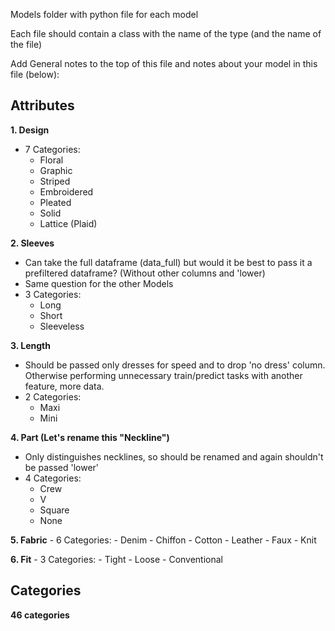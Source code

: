 Models folder with python file for each model

Each file should contain a class with the name of the type (and the name of the file)

Add General notes to the top of this file and notes about your model in this file (below):

## Attributes

**1. Design**
  - 7 Categories:
    - Floral
    - Graphic
    - Striped
    - Embroidered
    - Pleated
    - Solid
    - Lattice (Plaid)


**2. Sleeves**
  - Can take the full dataframe (data_full) but would it be best to pass it a
  prefiltered dataframe? (Without other columns and 'lower)
  - Same question for the other Models
  - 3 Categories:
    - Long
    - Short
    - Sleeveless


**3. Length**

  - Should be passed only dresses for speed and to drop 'no dress' column. Otherwise performing unnecessary train/predict tasks with another feature, more data.
  - 2 Categories:
    - Maxi
    - Mini

**4. Part (Let's rename this "Neckline")**

  - Only distinguishes necklines, so should be renamed and again shouldn't be passed 'lower'
  - 4 Categories:
    - Crew
    - V
    - Square
    - None

**5. Fabric**
    - 6 Categories:
      - Denim
      - Chiffon
      - Cotton
      - Leather
      - Faux
      - Knit

**6. Fit**
    - 3 Categories:
      - Tight
      - Loose
      - Conventional
    
## Categories
**46 categories**
 
